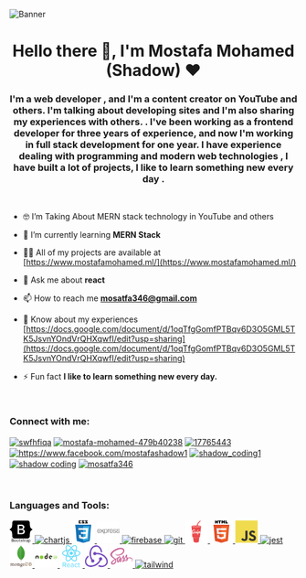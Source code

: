 ![Banner](https://media-exp1.licdn.com/dms/image/C4D16AQGBHK0i8fp97A/profile-displaybackgroundimage-shrink_350_1400/0/1660323607375?e=1667433600&v=beta&t=FKnWTOoA-VtpzIY6UqPhqFZkv3HfG6zKoP8ToryjjEw)



<h1 align="center">Hello there  👋, I'm Mostafa Mohamed (Shadow)  ♥</h1>
<h3 align="center">I'm a web developer , and I'm a content creator on YouTube and others. I'm talking about developing sites and I'm also sharing my experiences with others. . I've been working as a frontend developer for three years of experience, and now I'm working in full stack development for one year. I have experience dealing with programming and modern web technologies , I have built a lot of projects, I like to learn something new every day .</h3>
<br/>

- 🤓 I’m Taking About MERN stack technology in YouTube and others
 
- 🌱 I’m currently learning **MERN Stack**

- 👨‍💻 All of my projects are available at [https://www.mostafamohamed.ml/](https://www.mostafamohamed.ml/)

- 💬 Ask me about **react**

- 📫 How to reach me **mosatfa346@gmail.com**

- 📄 Know about my experiences [https://docs.google.com/document/d/1oqTfgGomfPTBqv6D3O5GML5TK5JsvnYOndVrQHXqwfI/edit?usp=sharing](https://docs.google.com/document/d/1oqTfgGomfPTBqv6D3O5GML5TK5JsvnYOndVrQHXqwfI/edit?usp=sharing)

- ⚡ Fun fact **I like to learn something new every day.**

<br/>
<h3 align="left">Connect with me:</h3>
<p align="left">
<a href="https://codepen.io/swfhfiqa" target="blank"><img align="center" src="https://raw.githubusercontent.com/rahuldkjain/github-profile-readme-generator/master/src/images/icons/Social/codepen.svg" alt="swfhfiqa" height="30" width="40" /></a>
<a href="https://www.linkedin.com/in/MostafaShadow1/" target="blank"><img align="center" src="https://raw.githubusercontent.com/rahuldkjain/github-profile-readme-generator/master/src/images/icons/Social/linked-in-alt.svg" alt="mostafa-mohamed-479b40238" height="30" width="40" /></a>
<a href="https://stackoverflow.com/users/17765443" target="blank"><img align="center" src="https://raw.githubusercontent.com/rahuldkjain/github-profile-readme-generator/master/src/images/icons/Social/stack-overflow.svg" alt="17765443" height="30" width="40" /></a>
<a href="https://www.facebook.com/MostafaShadow1/" target="blank"><img align="center" src="https://raw.githubusercontent.com/rahuldkjain/github-profile-readme-generator/master/src/images/icons/Social/facebook.svg" alt="https://www.facebook.com/mostafashadow1" height="30" width="40" /></a>
<a href="https://instagram.com/mostafashadow1" target="blank"><img align="center" src="https://raw.githubusercontent.com/rahuldkjain/github-profile-readme-generator/master/src/images/icons/Social/instagram.svg" alt="shadow_coding1" height="30" width="40" /></a>
<a href="https://www.youtube.com/channel/UC4Hz-ntDHefICIBkutpadBA" target="blank"><img align="center" src="https://raw.githubusercontent.com/rahuldkjain/github-profile-readme-generator/master/src/images/icons/Social/youtube.svg" alt="shadow coding" height="30" width="40" /></a>
<a href="https://www.leetcode.com/mosatfa346" target="blank"><img align="center" src="https://raw.githubusercontent.com/rahuldkjain/github-profile-readme-generator/master/src/images/icons/Social/leet-code.svg" alt="mosatfa346" height="30" width="40" /></a>
</p>

<br/>
<h3 align="left">Languages and Tools:</h3>
<p align="left"> <a href="https://getbootstrap.com" target="_blank" rel="noreferrer"> <img src="https://raw.githubusercontent.com/devicons/devicon/master/icons/bootstrap/bootstrap-plain-wordmark.svg" alt="bootstrap" width="40" height="40"/> </a> <a href="https://www.chartjs.org" target="_blank" rel="noreferrer"> <img src="https://www.chartjs.org/media/logo-title.svg" alt="chartjs" width="40" height="40"/> </a> <a href="https://www.w3schools.com/css/" target="_blank" rel="noreferrer"> <img src="https://raw.githubusercontent.com/devicons/devicon/master/icons/css3/css3-original-wordmark.svg" alt="css3" width="40" height="40"/> </a> <a href="https://expressjs.com" target="_blank" rel="noreferrer"> <img src="https://raw.githubusercontent.com/devicons/devicon/master/icons/express/express-original-wordmark.svg" alt="express" width="40" height="40" /> </a> <a href="https://firebase.google.com/" target="_blank" rel="noreferrer"> <img src="https://www.vectorlogo.zone/logos/firebase/firebase-icon.svg" alt="firebase" width="40" height="40"/> </a> <a href="https://git-scm.com/" target="_blank" rel="noreferrer"> <img src="https://www.vectorlogo.zone/logos/git-scm/git-scm-icon.svg" alt="git" width="40" height="40"/> </a> <a href="https://gulpjs.com" target="_blank" rel="noreferrer"> <img src="https://raw.githubusercontent.com/devicons/devicon/master/icons/gulp/gulp-plain.svg" alt="gulp" width="40" height="40"/> </a> <a href="https://www.w3.org/html/" target="_blank" rel="noreferrer"> <img src="https://raw.githubusercontent.com/devicons/devicon/master/icons/html5/html5-original-wordmark.svg" alt="html5" width="40" height="40"/> </a> <a href="https://developer.mozilla.org/en-US/docs/Web/JavaScript" target="_blank" rel="noreferrer"> <img src="https://raw.githubusercontent.com/devicons/devicon/master/icons/javascript/javascript-original.svg" alt="javascript" width="40" height="40"/> </a> <a href="https://jestjs.io" target="_blank" rel="noreferrer"> <img src="https://www.vectorlogo.zone/logos/jestjsio/jestjsio-icon.svg" alt="jest" width="40" height="40"/> </a> <a href="https://www.mongodb.com/" target="_blank" rel="noreferrer"> <img src="https://raw.githubusercontent.com/devicons/devicon/master/icons/mongodb/mongodb-original-wordmark.svg" alt="mongodb" width="40" height="40"/> </a> <a href="https://nodejs.org" target="_blank" rel="noreferrer"> <img src="https://raw.githubusercontent.com/devicons/devicon/master/icons/nodejs/nodejs-original-wordmark.svg" alt="nodejs" width="40" height="40"/> </a> <a href="https://reactjs.org/" target="_blank" rel="noreferrer"> <img src="https://raw.githubusercontent.com/devicons/devicon/master/icons/react/react-original-wordmark.svg" alt="react" width="40" height="40"/> </a> <a href="https://redux.js.org" target="_blank" rel="noreferrer"> <img src="https://raw.githubusercontent.com/devicons/devicon/master/icons/redux/redux-original.svg" alt="redux" width="40" height="40"/> </a> <a href="https://sass-lang.com" target="_blank" rel="noreferrer"> <img src="https://raw.githubusercontent.com/devicons/devicon/master/icons/sass/sass-original.svg" alt="sass" width="40" height="40"/> </a> <a href="https://tailwindcss.com/" target="_blank" rel="noreferrer"> <img src="https://www.vectorlogo.zone/logos/tailwindcss/tailwindcss-icon.svg" alt="tailwind" width="40" height="40"/> </a> </p>
